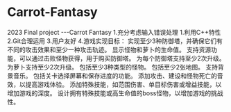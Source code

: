# Carrot-Fantasy
2023 Final project ---Carrot Fantasy
1.充分考虑输入错误处理
1.利用C++特性
2.Git合理运用
3.用户友好
4.游戏实现目标：
  实现至少3种防御塔，并确保它们有不同的攻击效果和至少一种攻击轨迹。
  显示怪物和萝卜的生命值。
  支持资源功能，可以通过击败怪物获得，用于购买防御塔。
  为每个防御塔支持至少2次升级。
  为萝卜支持至少2次升级。
  包括至少3种类型的怪物。
  包括至少2张地图。
  支持背景音乐。
  包括关卡选择屏幕和保存进度的功能。
  添加攻击、建设和怪物死亡的音效，以提高游戏体验。
  添加特殊技能，如范围伤害、单目标伤害或增益技能，以增加游戏的深度。
  设计拥有特殊技能或高生命值的boss怪物，以增加游戏的挑战性。
